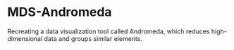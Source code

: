 # MDS-Andromeda
Recreating a data visualization tool called Andromeda, which reduces high-dimensional data and groups similar elements.
